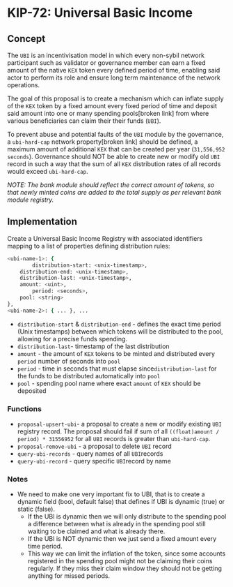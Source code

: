 # KIP-72: Universal Basic Income

## Concept 


The `UBI` is an incentivisation model in which every non-sybil network participant such as validator or governance member can earn a fixed amount of the native `KEX` token every defined period of time, enabling said actor to perform its role and ensure long term maintenance of the network operations.


The goal of this proposal is to create a mechanism which can inflate supply of the `KEX` token by a fixed amount every fixed period of time and deposit said amount into one or many spending pools[broken link] from where various beneficiaries can claim their their funds (`UBI`). 


To prevent abuse and potential faults of the `UBI` module by the governance, a `ubi-hard-cap` network property[broken link] should be defined, a maximum amount of additional `KEX` that can be created per year (`31,556,952 seconds`). Governance should NOT be able to create new or modify old `UBI` record in such a way that the sum of all `KEX` distribution rates of all records would exceed `ubi-hard-cap`.


_NOTE: The bank module should reflect the correct amount of tokens, so that newly minted coins are added to the total supply as per relevant bank module registry._


## Implementation 


Create a Universal Basic Income Registry with associated identifiers mapping to a list of properties defining distribution rules:


```bash
<ubi-name-1>: {
		distribution-start: <unix-timestamp>,
    distribution-end: <unix-timestamp>,
    distribution-last: <unix-timestamp>,
    amount: <uint>,
		period: <seconds>,
    pool: <string>
},
<ubi-name-2>: { ... }, ...
```

- `distribution-start` & `distribution-end` - defines the exact time period (Unix timestamps) between which tokens will be distributed to the pool, allowing for a precise funds spending.
- `distribution-last`- timestamp of the last distribution
- `amount` - the amount of `KEX` tokens to be minted and distributed every `period` number of seconds into `pool`
- `period` - time in seconds that must elapse since`distribution-last` for the funds to be distributed automatically into `pool`
- `pool` - spending pool name where exact `amount` of `KEX` should be deposited

### Functions 

- `proposal-upsert-ubi`- a proposal to create a new or modify existing `UBI` registry record. The proposal should fail if sum of all `((float)amount / period) * 31556952` for all `UBI` records is greater than `ubi-hard-cap`.
- `proposal-remove-ubi` - a proposal to delete `UBI` record
- `query-ubi-records` - query names of all `UBI`records
- `query-ubi-record` - query specific `UBI`record by name

### Notes 

- We need to make one very important fix to UBI, that is to create a dynamic field (bool, default false) that defines if UBI is dynamic (true) or static (false).
	- If the UBI is dynamic then we will only distribute to the spending pool a difference between what is already in the spending pool still waiting to be claimed and what is already there.
	- If the UBI is NOT dynamic then we just send a fixed amount every time period.
	- This way we can limit the inflation of the token, since some accounts registered in the spending pool might not be claiming their coins regularly. If they miss their claim window they should not be getting anything for missed periods.
